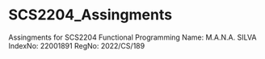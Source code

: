 # SCS2204_Assingments
Assingments for SCS2204 Functional Programming
Name: M.A.N.A. SILVA
IndexNo: 22001891
RegNo: 2022/CS/189
